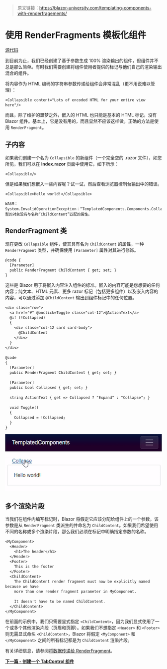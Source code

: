 > 原文链接：https://blazor-university.com/templating-components-with-renderfragements/

# 使用 RenderFragments 模板化组件
[源代码](https://github.com/mrpmorris/blazor-university/tree/master/src/TemplatedComponents/TemplatedComponents)

到目前为止，我们已经创建了基于参数生成 100% 渲染输出的组件，但组件并不总是那么简单。有时我们需要创建将组件使用者提供的标记与他们自己的渲染输出混合的组件。

将内容作为 HTML 编码的字符串参数传递给组件会非常混乱（更不用说难以管理）：

```
<Collapsible content="Lots of encoded HTML for your entire view here"/>
```

而且，除了维护的噩梦之外，嵌入的 HTML 也只能是基本的 HTML 标记，没有 Blazor 组件。基本上，它是没有用的，而且显然不应该这样做。正确的方法是使用 `RenderFragment`。

## 子内容
如果我们创建一个名为 `Collapsible` 的新组件（一个完全空的 .razor 文件），如您所见，我们可以在 **Index.razor** 页面中使用它，如下所示：

```
<Collapsible/>
```

但是如果我们想嵌入一些内容呢？试一试，然后查看浏览器控制台输出中的错误。

```
<Collapsible>Hello world!</Collapsible>
```

```
WASM：System.InvalidOperationException：“TemplatedComponents.Components.Collapsible”类型的对象没有与名称“ChildContent”匹配的属性。
```


## RenderFragment 类

现在更改 `Collapsible` 组件，使其具有名为 `ChildContent` 的属性，一种 `RenderFragment` 类型，并确保使用 `[Parameter]` 属性对其进行修饰。

```
@code {
  [Parameter]
  public RenderFragment ChildContent { get; set; }
}
```

这些是 Blazor 用于将嵌入内容注入组件的标准。嵌入的内容可能是您想要的任何内容；纯文本、HTML 元素、更多 razor 标记（包括更多组件）以及嵌入内容的内容，可以通过添加 `@ChildContent` 输出到组件标记中的任何位置。

```
<div class="row">
  <a href="#" @onclick=Toggle class="col-12">@ActionText</a>
  @if (!Collapsed)
  {
    <div class="col-12 card card-body">
      @ChildContent
    </div>
  }
</div>

@code
{
  [Parameter]
  public RenderFragment ChildContent { get; set; }

  [Parameter]
  public bool Collapsed { get; set; }

  string ActionText { get => Collapsed ? "Expand" : "Collapse"; }

  void Toggle()
  {
    Collapsed = !Collapsed;
  }
}
```
![](Collapsible.gif)

## 多个渲染片段
当我们在组件内编写标记时，Blazor 将假定它应该分配给组件上的一个参数，该参数是从 `RenderFragment` 类派生的并命名为 `ChildContent`。如果我们希望使用不同的名称或多个渲染片段，那么我们必须在标记中明确指定参数的名称。

```
<MyComponent>
  <Header>
    <h1>The header</h1>
  </Header>
  <Footer>
    This is the footer
  </Footer>
  <ChildContent>
    The ChildContent render fragment must now be explicitly named because we have
    more than one render fragment parameter in MyComponent.

    It doesn't have to be named ChildContent.
  </ChildContent>
</MyComponent>
```

在前面的示例中，我们只需要显式指定 `<ChildContent>`，因为我们显式使用了一个或多个其他渲染片段（页眉和页脚）。如果我们不想指定 `<Header>` 和 `<Footer>` 则无需显式命名 `<ChildContent>`，Blazor 将假定 `<MyComponent>` 和 `</MyComponent>` 之间的所有标记都是为 `ChildContent` 渲染片段。

有关详细信息，请参阅[将数据传递给 RenderFragment](/templating-components-with-renderfragements/passing-data-to-a-renderfragement/)。



**[下一篇 - 创建一个 TabControl 组件](/templating-components-with-renderfragements/creating-a-tabcontrol)**